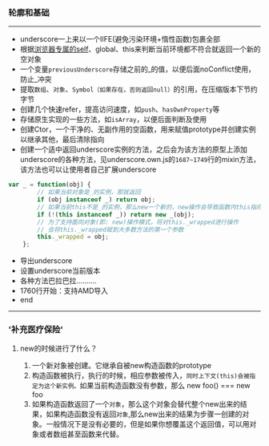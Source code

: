 ### 轮廓和基础

-------

- underscore一上来以一个IIFE(避免污染环境+惰性函数)包裹全部
- 根据[浏览器专属的self](http://www.itdadao.com/articles/c15a1311362p0.html)、global、this来判断当前环境都不符合就返回一个新的空对象
- 一个变量```previousUnderscore```存储之前的_的值，以便后面noConflict使用，防止_冲突
- 提取```数组```、```对象```、```Symbol（如果存在，否则返回null）```的引用，在压缩版本下节约字节
- 创建几个快速refer，提高访问速度，如```push```、```hasOwnProperty```等
- 存储原生实现的一些方法，如```isArray```，以便后面判断及使用
- 创建Ctor，一个干净的、无副作用的空函数，用来赋值prototype并创建实例以继承其他，最后清除指向
- 创建一个适中返回underscore实例的方法，之后会为该方法的原型上添加underscore的各种方法，见underscore.own.js的```1687~1749```行的mixin方法，该方法也可以让使用者自己扩展underscore
```javascript
var _ = function(obj) {
        // 如果当前对象是_的实例，那就返回
        if (obj instanceof _) return obj;
        // 如果当前this不是_的实例，那么new一个新的，new操作会导致函数内this指向当前构造函数
        if (!(this instanceof _)) return new _(obj);
        // 为了支持面向对象(即: new)操作模式，将对this._wrapped进行操作
        // 会将this._wrapped赋到大多数方法的第一个参数
        this._wrapped = obj;
    };
```
- 导出underscore
- 设置underscore当前版本
- 各种方法巴拉巴拉..........
- 1760行开始：支持AMD导入
- end

----------

### '补充医疗保险'

1. new的时候进行了什么？

    1. 一个新对象被创建。它继承自被new构造函数的prototype
    2. 构造函数被执行，执行的时候，相应参数被传入，```同时上下文(this)会被指定为这个新实例。```如果当前构造函数没有参数，那么 new foo() === new foo
    3. 如果构造函数返回了一个```对象```，那么这个对象会替代整个new出来的结果，如果构造函数没有返回```对象```,那么new出来的结果为步骤一创建的对象。一般情况下是没有必要的，但是如果你想覆盖这个返回值，可以用对象或者数组甚至函数来代替。



